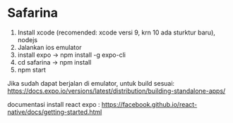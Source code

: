 # Safarina
1. Install xcode (recomended: xcode versi 9, krn 10 ada sturktur baru), nodejs
2. Jalankan ios emulator
3. install expo -> npm install -g expo-cli
4. cd safarina -> npm install
5. npm start

Jika sudah dapat berjalan di emulator, untuk build sesuai: https://docs.expo.io/versions/latest/distribution/building-standalone-apps/

documentasi install react expo : https://facebook.github.io/react-native/docs/getting-started.html

